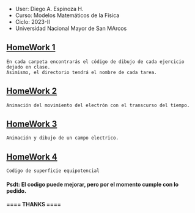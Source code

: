 - User: Diego A. Espinoza H.
- Curso: Modelos Matemáticos de la Física
- Ciclo: 2023-II
- Universidad Nacional Mayor de San MArcos

## **[HomeWork 1](https://github.com/Sterben22/MMF/tree/main/HomeWork_1)**
```
En cada carpeta encontrarás el código de dibujo de cada ejercicio dejado en clase.
Asimismo, el directorio tendrá el nombre de cada tarea.
```
## **[HomeWork 2](https://github.com/Sterben22/MMF/tree/main/HomeWork_2)**
```
Animación del movimiento del electrón con el transcurso del tiempo. 
```
## **[HomeWork 3](https://github.com/Sterben22/MMF/tree/main/HomeWork_3)**
```
Animación y dibujo de un campo electrico.
```
## **[HomeWork 4](https://github.com/Sterben22/MMF/tree/main/HomeWork_4)**
```
Codigo de superficie equipotencial
```


#### Psdt: El codigo puede mejorar, pero por el momento cumple con lo pedido.

**==== THANKS ====**
